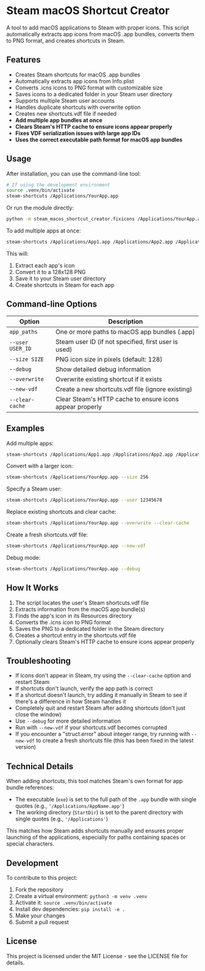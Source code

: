 # Steam macOS Shortcut Creator

A tool to add macOS applications to Steam with proper icons. This script automatically extracts app icons from macOS .app bundles, converts them to PNG format, and creates shortcuts in Steam.

## Features

- Creates Steam shortcuts for macOS .app bundles
- Automatically extracts app icons from Info.plist
- Converts .icns icons to PNG format with customizable size
- Saves icons to a dedicated folder in your Steam user directory
- Supports multiple Steam user accounts
- Handles duplicate shortcuts with overwrite option
- Creates new shortcuts.vdf file if needed
- **Add multiple app bundles at once**
- **Clears Steam's HTTP cache to ensure icons appear properly**
- **Fixes VDF serialization issues with large app IDs**
- **Uses the correct executable path format for macOS app bundles**

## Usage

After installation, you can use the command-line tool:

```bash
# If using the development environment
source .venv/bin/activate
steam-shortcuts /Applications/YourApp.app
```

Or run the module directly:

```bash
python -m steam_macos_shortcut_creator.fixicons /Applications/YourApp.app
```

To add multiple apps at once:

```bash
steam-shortcuts /Applications/App1.app /Applications/App2.app /Applications/App3.app
```

This will:
1. Extract each app's icon
2. Convert it to a 128x128 PNG
3. Save it to your Steam user directory
4. Create shortcuts in Steam for each app

## Command-line Options

| Option | Description |
|--------|-------------|
| `app_paths` | One or more paths to macOS app bundles (.app) |
| `--user USER_ID` | Steam user ID (if not specified, first user is used) |
| `--size SIZE` | PNG icon size in pixels (default: 128) |
| `--debug` | Show detailed debug information |
| `--overwrite` | Overwrite existing shortcut if it exists |
| `--new-vdf` | Create a new shortcuts.vdf file (ignore existing) |
| `--clear-cache` | Clear Steam's HTTP cache to ensure icons appear properly |

## Examples

Add multiple apps:
```bash
steam-shortcuts /Applications/App1.app /Applications/App2.app /Applications/App3.app
```

Convert with a larger icon:
```bash
steam-shortcuts /Applications/YourApp.app --size 256
```

Specify a Steam user:
```bash
steam-shortcuts /Applications/YourApp.app --user 12345678
```

Replace existing shortcuts and clear cache:
```bash
steam-shortcuts /Applications/YourApp.app --overwrite --clear-cache
```

Create a fresh shortcuts.vdf file:
```bash
steam-shortcuts /Applications/YourApp.app --new-vdf
```

Debug mode:
```bash
steam-shortcuts /Applications/YourApp.app --debug
```

## How It Works

1. The script locates the user's Steam shortcuts.vdf file
2. Extracts information from the macOS app bundle(s)
3. Finds the app's icon in its Resources directory
4. Converts the .icns icon to PNG format
5. Saves the PNG to a dedicated folder in the Steam directory
6. Creates a shortcut entry in the shortcuts.vdf file
7. Optionally clears Steam's HTTP cache to ensure icons appear properly

## Troubleshooting

- If icons don't appear in Steam, try using the `--clear-cache` option and restart Steam
- If shortcuts don't launch, verify the app path is correct
- If a shortcut doesn't launch, try adding it manually in Steam to see if there's a difference in how Steam handles it
- Completely quit and restart Steam after adding shortcuts (don't just close the window)
- Use `--debug` for more detailed information
- Run with `--new-vdf` if your shortcuts.vdf becomes corrupted
- If you encounter a "struct.error" about integer range, try running with `--new-vdf` to create a fresh shortcuts file (this has been fixed in the latest version)

## Technical Details

When adding shortcuts, this tool matches Steam's own format for app bundle references:

- The executable (`exe`) is set to the full path of the `.app` bundle with single quotes (e.g., `'/Applications/AppName.app'`)
- The working directory (`StartDir`) is set to the parent directory with single quotes (e.g., `'/Applications'`)

This matches how Steam adds shortcuts manually and ensures proper launching of the applications, especially for paths containing spaces or special characters.

## Development

To contribute to this project:

1. Fork the repository
2. Create a virtual environment: `python3 -m venv .venv`
3. Activate it: `source .venv/bin/activate`
4. Install dev dependencies: `pip install -e .`
5. Make your changes
6. Submit a pull request

## License

This project is licensed under the MIT License - see the LICENSE file for details. 